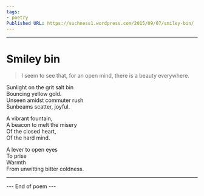 ```yaml
---
tags: 
- poetry
Published URL: https://suchness1.wordpress.com/2015/09/07/smiley-bin/
---
```

---  
  
# Smiley bin  
> I seem to see that, for an open mind, there is a beauty everywhere.  


Sunlight on the grit salt bin  
Bouncing yellow gold.  
Unseen amidst commuter rush  
Sunbeams scatter, joyful.  
  
A vibrant fountain,  
A beacon to melt the misery   
Of the closed heart,  
Of the hard mind.  
  
A lever to open eyes  
To prise  
Warmth  
From unwitting bitter coldness.  
  
---  
 --- End of poem ---